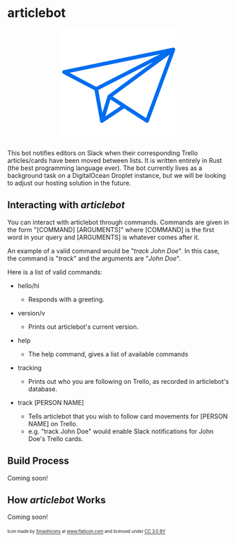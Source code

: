 # articlebot

<p align="center">
  <img src="https://github.com/TritonNews/articlebot/raw/master/icon.png"/>
</p>

This bot notifies editors on Slack when their corresponding Trello articles/cards have been moved between lists. It is written entirely in Rust (the best programming language ever). The bot currently lives as a background task on a DigitalOcean Droplet instance, but we will be looking to adjust our hosting solution in the future.

## Interacting with _articlebot_

You can interact with articlebot through commands. Commands are given in the form "[COMMAND] [ARGUMENTS]" where [COMMAND] is the first word in your query and [ARGUMENTS] is whatever comes after it.

An example of a valid command would be "*track* _John Doe_". In this case, the command is "*track*" and the arguments are "_John Doe_".

Here is a list of valid commands:

* hello/hi
  - Responds with a greeting.

* version/v
  - Prints out articlebot's current version.

* help
  - The help command, gives a list of available commands

* tracking
  - Prints out who you are following on Trello, as recorded in articlebot's database.

* track [PERSON NAME]
  - Tells articlebot that you wish to follow card movements for [PERSON NAME] on Trello.
  - e.g. "track John Doe" would enable Slack notifications for John Doe's Trello cards.

## Build Process

Coming soon!

## How _articlebot_ Works

Coming soon!

<sup><sub>Icon made by <a href="https://www.flaticon.com/authors/smashicons" title="Smashicons">Smashicons</a> at <a href="https://www.flaticon.com/" title="Flaticon">www.flaticon.com</a> and licensed under <a href="http://creativecommons.org/licenses/by/3.0/" title="Creative Commons BY 3.0" target="_blank">CC 3.0 BY</a></sub></sup>
